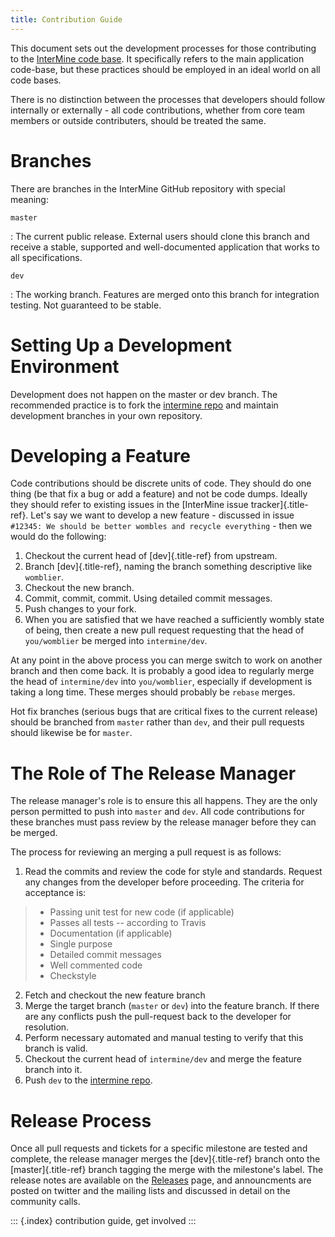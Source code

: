 ```yaml
---
title: Contribution Guide
---
```


This document sets out the development processes for those contributing
to the [InterMine code base](https://github.com/intermine/intermine). It
specifically refers to the main application code-base, but these
practices should be employed in an ideal world on all code bases.

There is no distinction between the processes that developers should
follow internally or externally - all code contributions, whether from
core team members or outside contributers, should be treated the same.

Branches
========

There are branches in the InterMine GitHub repository with special
meaning:

`master`

:   The current public release. External users should clone this branch
    and receive a stable, supported and well-documented application that
    works to all specifications.

`dev`

:   The working branch. Features are merged onto this branch for
    integration testing. Not guaranteed to be stable.

Setting Up a Development Environment
====================================

Development does not happen on the master or dev branch. The recommended
practice is to fork the [intermine
repo](https://github.com/intermine/intermine) and maintain development
branches in your own repository.

Developing a Feature
====================

Code contributions should be discrete units of code. They should do one
thing (be that fix a bug or add a feature) and not be code dumps.
Ideally they should refer to existing issues in the [InterMine issue
tracker]{.title-ref}. Let\'s say we want to develop a new feature -
discussed in issue
`#12345: We should be better wombles and recycle everything` - then we
would do the following:

1.  Checkout the current head of [dev]{.title-ref} from upstream.
2.  Branch [dev]{.title-ref}, naming the branch something descriptive
    like `womblier`.
3.  Checkout the new branch.
4.  Commit, commit, commit. Using detailed commit messages.
5.  Push changes to your fork.
6.  When you are satisfied that we have reached a sufficiently wombly
    state of being, then create a new pull request requesting that the
    head of `you/womblier` be merged into `intermine/dev`.

At any point in the above process you can merge switch to work on
another branch and then come back. It is probably a good idea to
regularly merge the head of `intermine/dev` into `you/womblier`,
especially if development is taking a long time. These merges should
probably be `rebase` merges.

Hot fix branches (serious bugs that are critical fixes to the current
release) should be branched from `master` rather than `dev`, and their
pull requests should likewise be for `master`.

The Role of The Release Manager
===============================

The release manager\'s role is to ensure this all happens. They are the
only person permitted to push into `master` and `dev`. All code
contributions for these branches must pass review by the release manager
before they can be merged.

The process for reviewing an merging a pull request is as follows:

1.  Read the commits and review the code for style and standards.
    Request any changes from the developer before proceeding. The
    criteria for acceptance is:

> -   Passing unit test for new code (if applicable)
> -   Passes all tests \-- according to Travis
> -   Documentation (if applicable)
> -   Single purpose
> -   Detailed commit messages
> -   Well commented code
> -   Checkstyle

2.  Fetch and checkout the new feature branch
3.  Merge the target branch (`master` or `dev`) into the feature branch.
    If there are any conflicts push the pull-request back to the
    developer for resolution.
4.  Perform necessary automated and manual testing to verify that this
    branch is valid.
5.  Checkout the current head of `intermine/dev` and merge the feature
    branch into it.
6.  Push `dev` to the [intermine
    repo](https://github.com/intermine/intermine).

Release Process
===============

Once all pull requests and tickets for a specific milestone are tested
and complete, the release manager merges the [dev]{.title-ref} branch
onto the [master]{.title-ref} branch tagging the merge with the
milestone\'s label. The release notes are available on the
[Releases](http://github.com/intermine/intermine/releases) page, and
announcments are posted on twitter and the mailing lists and discussed
in detail on the community calls.

::: {.index}
contribution guide, get involved
:::
